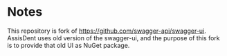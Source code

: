 # Notes

This repository is fork of https://github.com/swagger-api/swagger-ui. AssisDent uses old version of the swagger-ui, and the purpose of this fork is to provide that old UI as NuGet package.
